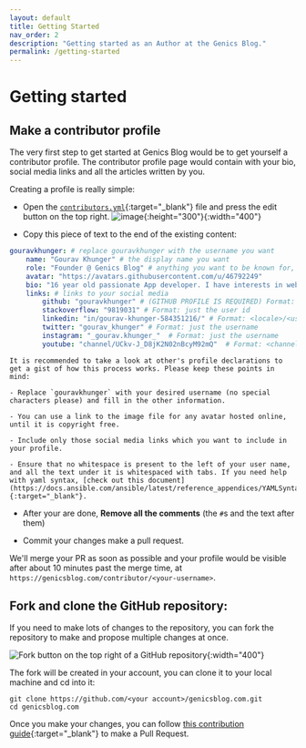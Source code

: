 ```yaml
---
layout: default
title: Getting Started
nav_order: 2
description: "Getting started as an Author at the Genics Blog."
permalink: /getting-started
---
```


# Getting started

## Make a contributor profile

The very first step to get started at Genics Blog would be to get yourself a contributor profile. The contributor profile page would contain with your bio, social media links and all the articles written by you.

Creating a profile is really simple:

- Open the [`contributors.yml`](https://github.com/genicsblog/genicsblog.com/blob/main/_data/contributors.yml){:target="_blank"} file and press the edit button on the top right.
    ![image](https://user-images.githubusercontent.com/46792249/147688574-f3e743a8-a406-42f5-8503-b666ca9b7601.png){:height="300"}{:width="400"}

- Copy this piece of text to the end of the existing content:
```yml
gouravkhunger: # replace gouravkhunger with the username you want
    name: "Gourav Khunger" # the display name you want
    role: "Founder @ Genics Blog" # anything you want to be known for, ex: Full stack dev, Intern @ Company, etc.
    avatar: "https://avatars.githubusercontent.com/u/46792249"
    bio: "16 year old passionate App developer. I have interests in web development too." # your about me, max 200 chars
    links: # links to your social media
        github: "gouravkhunger" # (GITHUB PROFILE IS REQUIRED) Format: just the username
        stackoverflow: "9819031" # Format: just the user id
        linkedin: "in/gourav-khunger-584351216/" # Format: <locale>/<user-id>
        twitter: "gourav_khunger" # Format: just the username
        instagram: "_gourav.khunger_"  # Format: just the username
        youtube: "channel/UCkv-J_D8jK2N02nBcyM92mQ"  # Format: <channel or c>/<channel-id> Depends on if your channel is verified or not
```

    It is recommended to take a look at other's profile declarations to get a gist of how this process works. Please keep these points in mind:

    - Replace `gouravkhunger` with your desired username (no special characters please) and fill in the other information.
    
    - You can use a link to the image file for any avatar hosted online, until it is copyright free.

    - Include only those social media links which you want to include in your profile.

    - Ensure that no whitespace is present to the left of your user name, and all the text under it is whitespaced with tabs. If you need help with yaml syntax, [check out this document](https://docs.ansible.com/ansible/latest/reference_appendices/YAMLSyntax.html){:target="_blank"}.

- After your are done, **Remove all the comments** (the `#`s and the text after them)

- Commit your changes make a pull request. 

We'll merge your PR as soon as possible and your profile would be visible after about 10 minutes past the merge time, at `https://genicsblog.com/contributor/<your-username>`.

## Fork and clone the GitHub repository:

If you need to make lots of changes to the repository, you can fork the repository to make and propose multiple changes at once.

![Fork button on the top right of a GitHub repository](https://user-images.githubusercontent.com/46792249/147870132-bd3b3dc5-47bd-4ee3-8c06-ddd132c6eecd.png){:width="400"}

The fork will be created in your account, you can clone it to your local machine and cd into it:

```shell
git clone https://github.com/<your account>/genicsblog.com.git
cd genicsblog.com
```

Once you make your changes, you can follow [this contribution guide](http://genicsblog.com/contribution-guide){:target="_blank"} to make a Pull Request.
